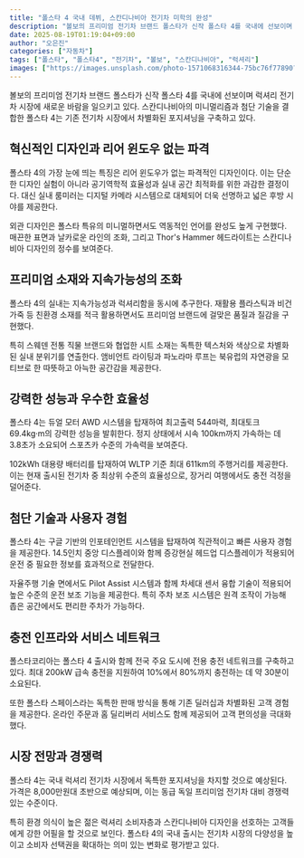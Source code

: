 ```yaml
---
title: "폴스타 4 국내 데뷔, 스칸디나비아 전기차 미학의 완성"
description: "볼보의 프리미엄 전기차 브랜드 폴스타가 신작 폴스타 4를 국내에 선보이며 럭셔리 전기차 시장에 새로운 대안을 제시한다."
date: 2025-08-19T01:19:04+09:00
author: "오은진"
categories: ["자동차"]
tags: ["폴스타", "폴스타4", "전기차", "볼보", "스칸디나비아", "럭셔리"]
images: ["https://images.unsplash.com/photo-1571068316344-75bc76f77890?ixlib=rb-4.0.3&ixid=M3wxMjA3fDB8MHxwaG90by1wYWdlfHx8fGVufDB8fHx8fA%3D%3D&auto=format&fit=crop&w=1200&q=80"]
---
```


볼보의 프리미엄 전기차 브랜드 폴스타가 신작 폴스타 4를 국내에 선보이며 럭셔리 전기차 시장에 새로운 바람을 일으키고 있다. 스칸디나비아의 미니멀리즘과 첨단 기술을 결합한 폴스타 4는 기존 전기차 시장에서 차별화된 포지셔닝을 구축하고 있다.

## 혁신적인 디자인과 리어 윈도우 없는 파격

폴스타 4의 가장 눈에 띄는 특징은 리어 윈도우가 없는 파격적인 디자인이다. 이는 단순한 디자인 실험이 아니라 공기역학적 효율성과 실내 공간 최적화를 위한 과감한 결정이다. 대신 실내 룸미러는 디지털 카메라 시스템으로 대체되어 더욱 선명하고 넓은 후방 시야를 제공한다.

외관 디자인은 폴스타 특유의 미니멀하면서도 역동적인 언어를 완성도 높게 구현했다. 매끈한 표면과 날카로운 라인의 조화, 그리고 Thor's Hammer 헤드라이트는 스칸디나비아 디자인의 정수를 보여준다.

## 프리미엄 소재와 지속가능성의 조화

폴스타 4의 실내는 지속가능성과 럭셔리함을 동시에 추구한다. 재활용 플라스틱과 비건 가죽 등 친환경 소재를 적극 활용하면서도 프리미엄 브랜드에 걸맞은 품질과 질감을 구현했다.

특히 스웨덴 전통 직물 브랜드와 협업한 시트 소재는 독특한 텍스처와 색상으로 차별화된 실내 분위기를 연출한다. 앰비언트 라이팅과 파노라마 루프는 북유럽의 자연광을 모티브로 한 따뜻하고 아늑한 공간감을 제공한다.

## 강력한 성능과 우수한 효율성

폴스타 4는 듀얼 모터 AWD 시스템을 탑재하여 최고출력 544마력, 최대토크 69.4kg·m의 강력한 성능을 발휘한다. 정지 상태에서 시속 100km까지 가속하는 데 3.8초가 소요되어 스포츠카 수준의 가속력을 보여준다.

102kWh 대용량 배터리를 탑재하여 WLTP 기준 최대 611km의 주행거리를 제공한다. 이는 현재 출시된 전기차 중 최상위 수준의 효율성으로, 장거리 여행에서도 충전 걱정을 덜어준다.

## 첨단 기술과 사용자 경험

폴스타 4는 구글 기반의 인포테인먼트 시스템을 탑재하여 직관적이고 빠른 사용자 경험을 제공한다. 14.5인치 중앙 디스플레이와 함께 증강현실 헤드업 디스플레이가 적용되어 운전 중 필요한 정보를 효과적으로 전달한다.

자율주행 기술 면에서도 Pilot Assist 시스템과 함께 차세대 센서 융합 기술이 적용되어 높은 수준의 운전 보조 기능을 제공한다. 특히 주차 보조 시스템은 원격 조작이 가능해 좁은 공간에서도 편리한 주차가 가능하다.

## 충전 인프라와 서비스 네트워크

폴스타코리아는 폴스타 4 출시와 함께 전국 주요 도시에 전용 충전 네트워크를 구축하고 있다. 최대 200kW 급속 충전을 지원하여 10%에서 80%까지 충전하는 데 약 30분이 소요된다.

또한 폴스타 스페이스라는 독특한 판매 방식을 통해 기존 딜러십과 차별화된 고객 경험을 제공한다. 온라인 주문과 홈 딜리버리 서비스도 함께 제공되어 고객 편의성을 극대화했다.

## 시장 전망과 경쟁력

폴스타 4는 국내 럭셔리 전기차 시장에서 독특한 포지셔닝을 차지할 것으로 예상된다. 가격은 8,000만원대 초반으로 예상되며, 이는 동급 독일 프리미엄 전기차 대비 경쟁력 있는 수준이다.

특히 환경 의식이 높은 젊은 럭셔리 소비자층과 스칸디나비아 디자인을 선호하는 고객들에게 강한 어필을 할 것으로 보인다. 폴스타 4의 국내 출시는 전기차 시장의 다양성을 높이고 소비자 선택권을 확대하는 의미 있는 변화로 평가받고 있다. 